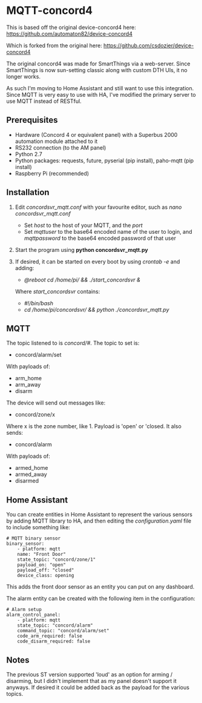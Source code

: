 # MQTT-concord4

This is based off the original device-concord4 here:
https://github.com/automaton82/device-concord4

Which is forked from the original here:
https://github.com/csdozier/device-concord4

The original concord4 was made for SmartThings via a web-server. Since SmartThings is now sun-setting classic along with custom DTH UIs, it no longer works.

As such I'm moving to Home Assistant and still want to use this integration. Since MQTT is very easy to use with HA, I've modified the primary server to use MQTT instead of RESTful.

## Prerequisites

 - Hardware (Concord 4 or equivalent panel) with a Superbus 2000 automation module attached to it
 - RS232 connection (to the AM panel)
 - Python 2.7
 - Python packages: requests, future, pyserial (pip install), paho-mqtt (pip install)
 - Raspberry Pi (recommended)

## Installation

1. Edit *concordsvr_mqtt.conf* with your favourite editor, such as *nano concordsvr_mqtt.conf*
    * Set *host* to the host of your MQTT, and the *port*
    * Set *mqttuser* to the base64 encoded name of the user to login, and *mqttpassword* to the base64 encoded password of that user
2.  Start the program using **python concordsvr_mqtt.py**
3.  If desired, it can be started on every boot by using *crontab -e* and adding:
    * *@reboot cd /home/pi/ && ./start_concordsvr &*
    
    Where *start_concordsvr* contains:
    * *#!/bin/bash*
    * *cd /home/pi/concordsvr/ && python ./concordsvr_mqtt.py*

## MQTT

The topic listened to is *concord/#*. The topic to set is:

* concord/alarm/set

With payloads of:

* arm_home
* arm_away
* disarm

The device will send out messages like:

* concord/zone/x

Where x is the zone number, like 1. Payload is 'open' or 'closed. It also sends:

* concord/alarm

With payloads of:

* armed_home
* armed_away
* disarmed

## Home Assistant

You can create entities in Home Assistant to represent the various sensors by adding MQTT library to HA, and then editing the *configuration.yaml* file to include something like:

    # MQTT binary sensor
    binary_sensor:
        - platform: mqtt
        name: "Front Door"
        state_topic: "concord/zone/1"
        payload_on: "open"
        payload_off: "closed"
        device_class: opening

This adds the front door sensor as an entity you can put on any dashboard.

The alarm entity can be created with the following item in the configuration:

    # Alarm setup
    alarm_control_panel:
        - platform: mqtt
        state_topic: "concord/alarm"
        command_topic: "concord/alarm/set"
        code_arm_required: false
        code_disarm_required: false

## Notes

The previous ST version supported 'loud' as an option for arming / disarming, but I didn't implement that as my panel doesn't support it anyways. If desired it could be added back as the payload for the various topics.
